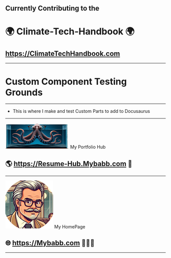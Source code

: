  
 <!--note to self for gh-pages deploy docusaurus  
                GIT_USER=mybabb npm run deploy   -->
 ##  Currently Contributing to the

  # 🌍 Climate-Tech-Handbook 🌍
  ##   https://ClimateTechHandbook.com
 ---

#  Custom Component Testing Grounds 
 

 

---
  * This is where I make and test Custom Parts to add to Docusaurus

---


[![FrontPageImg](./static/img/OctoPus22x80.png)](https://Resume-Hub.mybabb.com) My Portfolio Hub  
## 🌎 https://Resume-Hub.Mybabb.com  🦍  

---


[![FrontPage2Img](./static/img/NewMe.png)](https://MyBaBB.com)  My HomePage 
## 🌐 https://Mybabb.com   🧑🏻‍💻  

---